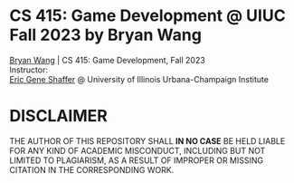 # CS 415: Game Development @ UIUC Fall 2023 by Bryan Wang
[Bryan Wang](WangBoyao.02@outlook.com) |  CS 415: Game Development, Fall 2023  
Instructor:   
[Eric Gene Shaffer](https://cs.illinois.edu/about/people/faculty/shaffer1) @ University of Illinois Urbana-Champaign Institute  

# DISCLAIMER
THE AUTHOR OF THIS REPOSITORY SHALL **IN NO CASE** BE HELD LIABLE FOR ANY KIND OF ACADEMIC MISCONDUCT, INCLUDING BUT NOT LIMITED TO PLAGIARISM, AS A RESULT OF IMPROPER OR MISSING CITATION IN THE CORRESPONDING WORK.
